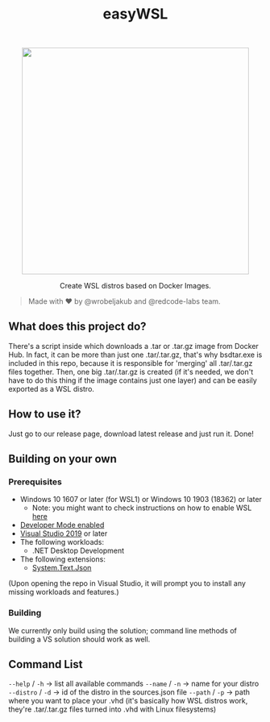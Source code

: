 <h1 align="center"> easyWSL</h1> <br>
<p align="center">
  <a>
    <img src="easyWSL.png" width="450">
  </a>
</p>

<p align="center">
  Create WSL distros based on Docker Images.
</p>

> Made with ❤ by @wrobeljakub and @redcode-labs team.

## What does this project do?

There's a script inside which downloads a .tar or .tar.gz image from Docker Hub. In fact, it can be more than just one .tar/.tar.gz, that's why bsdtar.exe is included in this repo, because it is responsible for 'merging' all .tar/.tar.gz files together. Then, one big .tar/.tar.gz is created (if it's needed, we don't have to do this thing if the image contains just one layer) and can be easily exported as a WSL distro.

## How to use it?

Just go to our release page, download latest release and just run it. Done!

## Building on your own

### Prerequisites

* Windows 10 1607 or later (for WSL1) or Windows 10 1903 (18362) or later
   * Note: you might want to check instructions on how to enable WSL [here](https://docs.microsoft.com/en-us/windows/wsl/install-manual)
* [Developer Mode enabled](https://docs.microsoft.com/windows/uwp/get-started/enable-your-device-for-development)
* [Visual Studio 2019](https://visualstudio.microsoft.com/downloads/) or later
* The following workloads:
   * .NET Desktop Development
* The following extensions:
   * [System.Text.Json](https://www.nuget.org/packages/System.Text.Json/5.0.2?_src=template)

(Upon opening the repo in Visual Studio, it will prompt you to install any missing workloads and features.)

### Building

We currently only build using the solution; command line methods of building a VS solution should work as well.

## Command List

`--help` / `-h` -> list all available commands
`--name` / `-n` -> name for your distro
`--distro` / `-d` -> id of the distro in the sources.json file
`--path` / `-p` -> path where you want to place your .vhd (it's basically how WSL distros work, they're .tar/.tar.gz files turned into .vhd with Linux filesystems)
